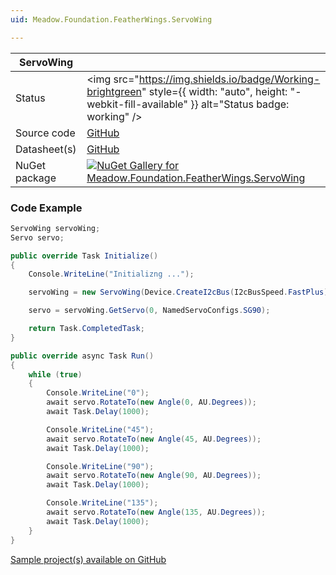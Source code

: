 ```yaml
---
uid: Meadow.Foundation.FeatherWings.ServoWing

---
```


| ServoWing | |
|--------|--------|
| Status | <img src="https://img.shields.io/badge/Working-brightgreen" style={{ width: "auto", height: "-webkit-fill-available" }} alt="Status badge: working" /> |
| Source code | [GitHub](https://github.com/WildernessLabs/Meadow.Foundation.FeatherWings/tree/main/Source/ServoWing) |
| Datasheet(s) | [GitHub](https://github.com/WildernessLabs/Meadow.Foundation.FeatherWings/tree/main/Source/ServoWing/Datasheet) |
| NuGet package | <a href="https://www.nuget.org/packages/Meadow.Foundation.FeatherWings.ServoWing/" target="_blank"><img src="https://img.shields.io/nuget/v/Meadow.Foundation.FeatherWings.ServoWing.svg?label=Meadow.Foundation.FeatherWings.ServoWing" alt="NuGet Gallery for Meadow.Foundation.FeatherWings.ServoWing" /></a> |

### Code Example

```csharp
ServoWing servoWing;
Servo servo;

public override Task Initialize()
{
    Console.WriteLine("Initializng ...");

    servoWing = new ServoWing(Device.CreateI2cBus(I2cBusSpeed.FastPlus));

    servo = servoWing.GetServo(0, NamedServoConfigs.SG90);

    return Task.CompletedTask;
}

public override async Task Run()
{
    while (true)
    {
        Console.WriteLine("0");
        await servo.RotateTo(new Angle(0, AU.Degrees));
        await Task.Delay(1000);

        Console.WriteLine("45");
        await servo.RotateTo(new Angle(45, AU.Degrees));
        await Task.Delay(1000);

        Console.WriteLine("90");
        await servo.RotateTo(new Angle(90, AU.Degrees));
        await Task.Delay(1000);

        Console.WriteLine("135");
        await servo.RotateTo(new Angle(135, AU.Degrees));
        await Task.Delay(1000);
    }
}

```

[Sample project(s) available on GitHub](https://github.com/WildernessLabs/Meadow.Foundation.FeatherWings/tree/main/Source/ServoWing/Sample/ServoWing_Sample)

